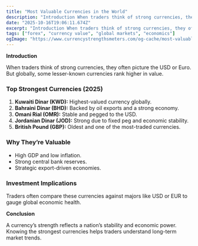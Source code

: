 ```yaml
---
title: "Most Valuable Currencies in the World"
description: "Introduction When traders think of strong currencies, they often picture the USD or Euro..."
date: "2025-10-16T19:06:11.674Z"
excerpt: "Introduction When traders think of strong currencies, they often picture the USD or Euro. But globally, some lesser-known currencies rank higher in value. Top Strongest Currencies (2025) 1. Kuwaiti Dinar (KWD): Highest-valued currency globally. 2. Bahraini Dinar (BHD): Backed by oil exports and a strong economy. 3. Omani Rial (OMR):..."
tags: ["forex", "currency value", "global markets", "economics"]
ogImage: "https://www.currencystrengthsmeters.com/og-cache/most-valuable-currencies-in-the-world.jpg"
---
```

**Introduction**

When traders think of strong currencies, they often picture the USD or Euro. But globally, some lesser-known currencies rank higher in value.

### Top Strongest Currencies (2025)

1. **Kuwaiti Dinar (KWD):** Highest-valued currency globally.  
2. **Bahraini Dinar (BHD):** Backed by oil exports and a strong economy.  
3. **Omani Rial (OMR):** Stable and pegged to the USD.  
4. **Jordanian Dinar (JOD):** Strong due to fixed peg and economic stability.  
5. **British Pound (GBP):** Oldest and one of the most-traded currencies.

### Why They’re Valuable

- High GDP and low inflation.  
- Strong central bank reserves.  
- Strategic export-driven economies.  

### Investment Implications

Traders often compare these currencies against majors like USD or EUR to gauge global economic health.

**Conclusion**

A currency’s strength reflects a nation’s stability and economic power. Knowing the strongest currencies helps traders understand long-term market trends.
